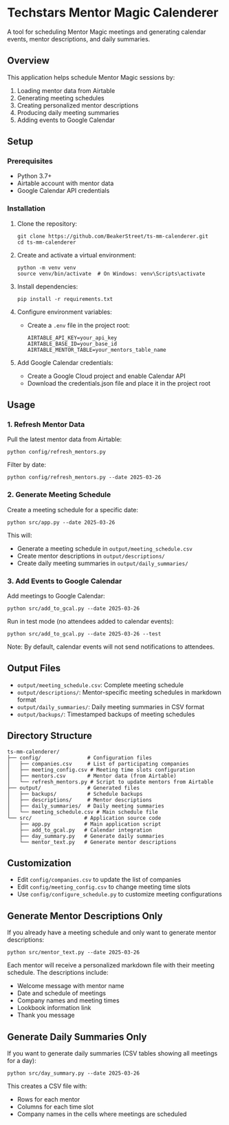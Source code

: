 # Techstars Mentor Magic Calenderer

A tool for scheduling Mentor Magic meetings and generating calendar events, mentor descriptions, and daily summaries.

## Overview

This application helps schedule Mentor Magic sessions by:
1. Loading mentor data from Airtable
2. Generating meeting schedules
3. Creating personalized mentor descriptions
4. Producing daily meeting summaries
5. Adding events to Google Calendar

## Setup

### Prerequisites

- Python 3.7+
- Airtable account with mentor data
- Google Calendar API credentials

### Installation

1. Clone the repository:
   ```
   git clone https://github.com/BeakerStreet/ts-mm-calenderer.git
   cd ts-mm-calenderer
   ```

2. Create and activate a virtual environment:
   ```
   python -m venv venv
   source venv/bin/activate  # On Windows: venv\Scripts\activate
   ```

3. Install dependencies:
   ```
   pip install -r requirements.txt
   ```

4. Configure environment variables:
   - Create a `.env` file in the project root:
     ```
     AIRTABLE_API_KEY=your_api_key
     AIRTABLE_BASE_ID=your_base_id
     AIRTABLE_MENTOR_TABLE=your_mentors_table_name
     ```

5. Add Google Calendar credentials:
   - Create a Google Cloud project and enable Calendar API
   - Download the credentials.json file and place it in the project root

## Usage

### 1. Refresh Mentor Data

Pull the latest mentor data from Airtable:

```
python config/refresh_mentors.py
```

Filter by date:
```
python config/refresh_mentors.py --date 2025-03-26
```

### 2. Generate Meeting Schedule

Create a meeting schedule for a specific date:

```
python src/app.py --date 2025-03-26
```

This will:
- Generate a meeting schedule in `output/meeting_schedule.csv`
- Create mentor descriptions in `output/descriptions/`
- Create daily meeting summaries in `output/daily_summaries/`

### 3. Add Events to Google Calendar

Add meetings to Google Calendar:

```
python src/add_to_gcal.py --date 2025-03-26
```

Run in test mode (no attendees added to calendar events):
```
python src/add_to_gcal.py --date 2025-03-26 --test
```

Note: By default, calendar events will not send notifications to attendees.

## Output Files

- `output/meeting_schedule.csv`: Complete meeting schedule
- `output/descriptions/`: Mentor-specific meeting schedules in markdown format
- `output/daily_summaries/`: Daily meeting summaries in CSV format
- `output/backups/`: Timestamped backups of meeting schedules

## Directory Structure

```
ts-mm-calenderer/
├── config/               # Configuration files
│   ├── companies.csv     # List of participating companies
│   ├── meeting_config.csv # Meeting time slots configuration
│   ├── mentors.csv       # Mentor data (from Airtable)
│   └── refresh_mentors.py # Script to update mentors from Airtable
├── output/               # Generated files
│   ├── backups/          # Schedule backups
│   ├── descriptions/     # Mentor descriptions
│   ├── daily_summaries/  # Daily meeting summaries
│   └── meeting_schedule.csv # Main schedule file
└── src/                 # Application source code
    ├── app.py           # Main application script
    ├── add_to_gcal.py   # Calendar integration
    ├── day_summary.py   # Generate daily summaries
    └── mentor_text.py   # Generate mentor descriptions
```

## Customization

- Edit `config/companies.csv` to update the list of companies
- Edit `config/meeting_config.csv` to change meeting time slots
- Use `config/configure_schedule.py` to customize meeting configurations

## Generate Mentor Descriptions Only

If you already have a meeting schedule and only want to generate mentor descriptions:

```
python src/mentor_text.py --date 2025-03-26
```

Each mentor will receive a personalized markdown file with their meeting schedule. The descriptions include:
- Welcome message with mentor name
- Date and schedule of meetings
- Company names and meeting times
- Lookbook information link
- Thank you message

## Generate Daily Summaries Only

If you want to generate daily summaries (CSV tables showing all meetings for a day):

```
python src/day_summary.py --date 2025-03-26
```

This creates a CSV file with:
- Rows for each mentor
- Columns for each time slot
- Company names in the cells where meetings are scheduled 